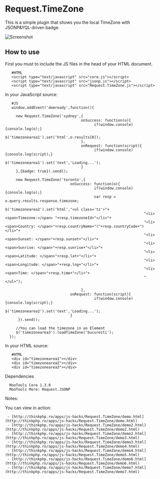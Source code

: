 Request.TimeZone
=======================
This is a simple plugin that shows you the local TimeZone with JSONP&YQL-driven badge.

![Screenshot](http://farm5.static.flickr.com/4129/4833588733_3ed15f79eb_z.jpg)

How to use
----------

First you must to include the JS files in the head of your HTML document.
       
       #HTML
       <script type="text/javascript" src="core.js"></script>
       <script type="text/javascript" src="jsonp.js"></script>
       <script type="text/javascript" src="Request.TimeZone.js"></script>

In your JavaScript source: 

       #JS 
       window.addEvent('domready',function(){ 

         new Request.TimeZone('sydney',{
                                       onSuccess: function(o){
                                             if(window.console) {console.log(o);} 
                                             $('timezonearea1').set('html',o.results[0]);                                             
                                       },
                                       onRequest: function(script){           
                                             if(window.console) {console.log(script);} 
                                             $('timezonearea1').set('text','Loading...'); 
                                       }   
         },{badge: true}).send(); 

         new Request.TimeZone('toronto',{
                                  onSuccess: function(o){
                                             if(window.console) {console.log(o);} 
                                             var resp = o.query.results.response.timezone;
                                             $('timezonearea2').set('html',"<ul class='tz'>"+
                                                                    "<li><span>Timezone:</span> "+resp.timezoneId+"</li>"+
                                                                    "<li><span>Country: </span>"+resp.countryName+"("+resp.countryCode+")</li>"+
                                                                    "<li><span>Sunset: </span>"+resp.sunset+"</li>"+
                                                                    "<li><span>Sunrise: </span>"+resp.sunrise+"</li>"+
                                                                    "<li><span>Latitude: </span>"+resp.lat+"</li>"+
                                                                    "<li><span>Longitude: </span>"+resp.lng+"</li>"+
                                                                    "<li><span>Time: </span>"+resp.time+"</li>"+
                                                                    "</ul>");

                                       },
                                  onRequest: function(script){           
                                             if(window.console) {console.log(script);} 
                                             $('timezonearea2').set('text','Loading...'); 
                                  }   
          }).send(); 

         //You can load the timezone in an Element
         $('timezonearea3').loadTimeZone('bucuresti');
      });

In your HTML source: 

       #HTML
       <div id="timezonearea1"></div>
       <div id="timezonearea2"></div>
       <div id="timezonearea3"></div>

Dependencies

      MooTools Core 1.3.0
      MooTools More: Request.JSONP

Notes: 

You can view in action:

     - [http://thinkphp.ro/apps/js-hacks/Request.TimeZone/demo.html](http://thinkphp.ro/apps/js-hacks/Request.TimeZone/demo.html) 
     - [http://thinkphp.ro/apps/js-hacks/Request.TimeZone/demo2.html](http://thinkphp.ro/apps/js-hacks/Request.TimeZone/demo2.html) 
     - [http://thinkphp.ro/apps/js-hacks/Request.TimeZone/demo2.html](http://thinkphp.ro/apps/js-hacks/Request.TimeZone/demo3.html) 
     - [http://thinkphp.ro/apps/js-hacks/Request.TimeZone/demo3.html](http://thinkphp.ro/apps/js-hacks/Request.TimeZone/demo4.html) 
     - [http://thinkphp.ro/apps/js-hacks/Request.TimeZone/demo4.html](http://thinkphp.ro/apps/js-hacks/Request.TimeZone/demo5.html)
     - [http://thinkphp.ro/apps/js-hacks/Request.TimeZone/demo6.html](http://thinkphp.ro/apps/js-hacks/Request.TimeZone/demo6.html) 
     - [http://thinkphp.ro/apps/js-hacks/Request.TimeZone/demo7.html](http://thinkphp.ro/apps/js-hacks/Request.TimeZone/demo7.html) 
